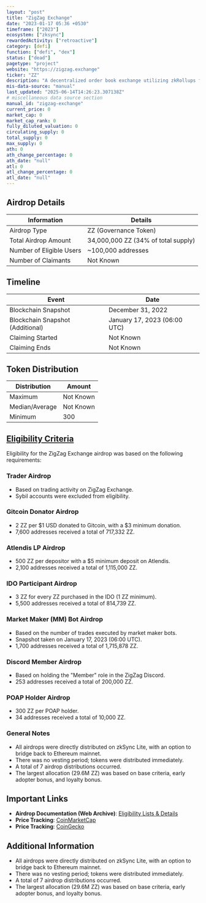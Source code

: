 ```yaml
---
layout: "post"
title: "ZigZag Exchange"
date: "2023-01-17 05:36 +0530"
timeframe: ["2023"]
ecosystem: ["zksync"]
rewardedActivity: ["retroactive"]
category: [defi]
function: ["defi", "dex"]
status: ["dead"]
pagetype: "project"
website: "https://zigzag.exchange"
ticker: "ZZ"
description: "A decentralized order book exchange utilizing zkRollups for fast and low-cost trading."
mis-data-source: "manual"
last_updated: "2025-06-14T14:26:23.307138Z"
# miscellaneous data source section
manual_id: "zigzag-exchange"
current_price: 0
market_cap: 0
market_cap_rank: 0
fully_diluted_valuation: 0
circulating_supply: 0
total_supply: 0
max_supply: 0
ath: 0
ath_change_percentage: 0
ath_date: "null"
atl: 0
atl_change_percentage: 0
atl_date: "null"
---
```


## Airdrop Details

| Information              | Details                             |
| ------------------------ | ----------------------------------- |
| Airdrop Type             | ZZ (Governance Token)               |
| Total Airdrop Amount     | 34,000,000 ZZ (34% of total supply) |
| Number of Eligible Users | ~100,000 addresses                  |
| Number of Claimants      | Not Known                           |

## Timeline

| Event                            | Date                         |
| -------------------------------- | ---------------------------- |
| Blockchain Snapshot              | December 31, 2022            |
| Blockchain Snapshot (Additional) | January 17, 2023 (06:00 UTC) |
| Claiming Started                 | Not Known                    |
| Claiming Ends                    | Not Known                    |

## Token Distribution

| Distribution   | Amount    |
| -------------- | --------- |
| Maximum        | Not Known |
| Median/Average | Not Known |
| Minimum        | 300       |

## [Eligibility Criteria](https://web.archive.org/web/20230304041149/https://docs.zigzag.exchange/zigzag-exchange/airdrops#eligibility-lists)

Eligibility for the ZigZag Exchange airdrop was based on the following requirements:

### Trader Airdrop
- Based on trading activity on ZigZag Exchange.
- Sybil accounts were excluded from eligibility.

### Gitcoin Donator Airdrop
- 2 ZZ per $1 USD donated to Gitcoin, with a $3 minimum donation.
- 7,600 addresses received a total of 717,332 ZZ.

### Atlendis LP Airdrop
- 500 ZZ per depositor with a $5 minimum deposit on Atlendis.
- 2,100 addresses received a total of 1,115,000 ZZ.

### IDO Participant Airdrop
- 3 ZZ for every ZZ purchased in the IDO (1 ZZ minimum).
- 5,500 addresses received a total of 814,739 ZZ.

### Market Maker (MM) Bot Airdrop
- Based on the number of trades executed by market maker bots.
- Snapshot taken on January 17, 2023 (06:00 UTC).
- 1,700 addresses received a total of 1,715,878 ZZ.

### Discord Member Airdrop
- Based on holding the "Member" role in the ZigZag Discord.
- 253 addresses received a total of 200,000 ZZ.

### POAP Holder Airdrop
- 300 ZZ per POAP holder.
- 34 addresses received a total of 10,000 ZZ.

### General Notes
- All airdrops were directly distributed on zkSync Lite, with an option to bridge back to Ethereum mainnet.
- There was no vesting period; tokens were distributed immediately.
- A total of 7 airdrop distributions occurred.
- The largest allocation (29.6M ZZ) was based on base criteria, early adopter bonus, and loyalty bonus.

## Important Links

- **Airdrop Documentation (Web Archive)**: [Eligibility Lists & Details](https://web.archive.org/web/20230304041149/https://docs.zigzag.exchange/zigzag-exchange/airdrops#eligibility-lists)
- **Price Tracking**: [CoinMarketCap](https://coinmarketcap.com/currencies/zigzag/)
- **Price Tracking**: [CoinGecko](https://web.archive.org/web/20241015083901/https://www.coingecko.com/en/coins/zigzag)

## Additional Information

- All airdrops were directly distributed on zkSync Lite, with an option to bridge back to Ethereum mainnet.
- There was no vesting period; tokens were distributed immediately.
- A total of 7 airdrop distributions occurred.
- The largest allocation (29.6M ZZ) was based on base criteria, early adopter bonus, and loyalty bonus.